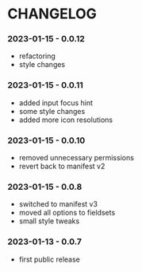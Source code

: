 # CHANGELOG

### 2023-01-15 - 0.0.12
* refactoring
* style changes

### 2023-01-15 - 0.0.11
* added input focus hint
* some style changes
* added more icon resolutions

### 2023-01-15 - 0.0.10
* removed unnecessary permissions
* revert back to manifest v2
  
### 2023-01-15 - 0.0.8
* switched to manifest v3
* moved all options to fieldsets
* small style tweaks

### 2023-01-13 - 0.0.7
* first public release
